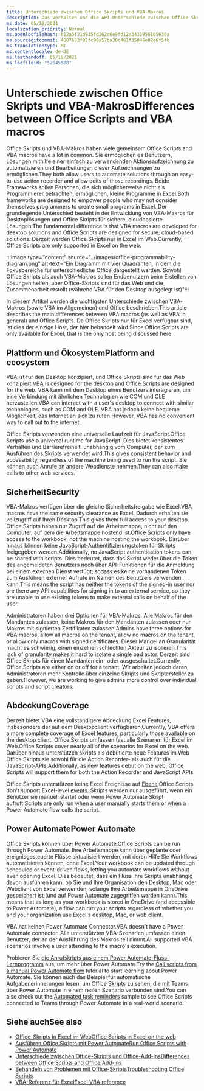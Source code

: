 ```yaml
---
title: Unterschiede zwischen Office Skripts und VBA-Makros
description: Das Verhalten und die API-Unterschiede zwischen Office Skripts und Excel VBA-Makros.
ms.date: 05/18/2021
localization_priority: Normal
ms.openlocfilehash: 612a5f21d935fd262a6e9fd12a3431956105636a
ms.sourcegitcommit: 4687693f02fc90a57ba30c461f35046e02e6f5fb
ms.translationtype: MT
ms.contentlocale: de-DE
ms.lasthandoff: 05/19/2021
ms.locfileid: "52545588"
---
```

# <a name="differences-between-office-scripts-and-vba-macros"></a><span data-ttu-id="b918c-103">Unterschiede zwischen Office Skripts und VBA-Makros</span><span class="sxs-lookup"><span data-stu-id="b918c-103">Differences between Office Scripts and VBA macros</span></span>

<span data-ttu-id="b918c-104">Office Skripts und VBA-Makros haben viele gemeinsam.</span><span class="sxs-lookup"><span data-stu-id="b918c-104">Office Scripts and VBA macros have a lot in common.</span></span> <span data-ttu-id="b918c-105">Sie ermöglichen es Benutzern, Lösungen mithilfe einer einfach zu verwendenden Aktionsaufzeichnung zu automatisieren und Bearbeitungen dieser Aufzeichnungen zu ermöglichen.</span><span class="sxs-lookup"><span data-stu-id="b918c-105">They both allow users to automate solutions through an easy-to-use action recorder and allow edits of those recordings.</span></span> <span data-ttu-id="b918c-106">Beide Frameworks sollen Personen, die sich möglicherweise nicht als Programmierer betrachten, ermöglichen, kleine Programme in Excel.</span><span class="sxs-lookup"><span data-stu-id="b918c-106">Both frameworks are designed to empower people who may not consider themselves programmers to create small programs in Excel.</span></span>
<span data-ttu-id="b918c-107">Der grundlegende Unterschied besteht in der Entwicklung von VBA-Makros für Desktoplösungen und Office Skripts für sichere, cloudbasierte Lösungen.</span><span class="sxs-lookup"><span data-stu-id="b918c-107">The fundamental difference is that VBA macros are developed for desktop solutions and Office Scripts are designed for secure, cloud-based solutions.</span></span> <span data-ttu-id="b918c-108">Derzeit werden Office Skripts nur in Excel im Web.</span><span class="sxs-lookup"><span data-stu-id="b918c-108">Currently, Office Scripts are only supported in Excel on the web.</span></span>

:::image type="content" source="../images/office-programmability-diagram.png" alt-text="Ein Diagramm mit vier Quadranten, in dem die Fokusbereiche für unterschiedliche Office dargestellt werden. Sowohl Office Skripts als auch VBA-Makros sollen Endbenutzern beim Erstellen von Lösungen helfen, aber Office-Skripts sind für das Web und die Zusammenarbeit erstellt (während VBA für den Desktop ausgelegt ist)":::

<span data-ttu-id="b918c-110">In diesem Artikel werden die wichtigsten Unterschiede zwischen VBA-Makros (sowie VBA im Allgemeinen) und Office beschrieben.</span><span class="sxs-lookup"><span data-stu-id="b918c-110">This article describes the main differences between VBA macros (as well as VBA in general) and Office Scripts.</span></span> <span data-ttu-id="b918c-111">Da Office Skripts nur für Excel verfügbar sind, ist dies der einzige Host, der hier behandelt wird.</span><span class="sxs-lookup"><span data-stu-id="b918c-111">Since Office Scripts are only available for Excel, that is the only host being discussed here.</span></span>

## <a name="platform-and-ecosystem"></a><span data-ttu-id="b918c-112">Plattform und Ökosystem</span><span class="sxs-lookup"><span data-stu-id="b918c-112">Platform and ecosystem</span></span>

<span data-ttu-id="b918c-113">VBA ist für den Desktop konzipiert, und Office Skripts sind für das Web konzipiert.</span><span class="sxs-lookup"><span data-stu-id="b918c-113">VBA is designed for the desktop and Office Scripts are designed for the web.</span></span> <span data-ttu-id="b918c-114">VBA kann mit dem Desktop eines Benutzers interagieren, um eine Verbindung mit ähnlichen Technologien wie COM und OLE herzustellen.</span><span class="sxs-lookup"><span data-stu-id="b918c-114">VBA can interact with a user's desktop to connect with similar technologies, such as COM and OLE.</span></span> <span data-ttu-id="b918c-115">VBA hat jedoch keine bequeme Möglichkeit, das Internet an sich zu rufen.</span><span class="sxs-lookup"><span data-stu-id="b918c-115">However, VBA has no convenient way to call out to the internet.</span></span>

<span data-ttu-id="b918c-116">Office Skripts verwenden eine universelle Laufzeit für JavaScript.</span><span class="sxs-lookup"><span data-stu-id="b918c-116">Office Scripts use a universal runtime for JavaScript.</span></span> <span data-ttu-id="b918c-117">Dies bietet konsistentes Verhalten und Barrierefreiheit, unabhängig vom Computer, der zum Ausführen des Skripts verwendet wird.</span><span class="sxs-lookup"><span data-stu-id="b918c-117">This gives consistent behavior and accessibility, regardless of the machine being used to run the script.</span></span> <span data-ttu-id="b918c-118">Sie können auch Anrufe an andere Webdienste nehmen.</span><span class="sxs-lookup"><span data-stu-id="b918c-118">They can also make calls to other web services.</span></span>

## <a name="security"></a><span data-ttu-id="b918c-119">Sicherheit</span><span class="sxs-lookup"><span data-stu-id="b918c-119">Security</span></span>

<span data-ttu-id="b918c-120">VBA-Makros verfügen über die gleiche Sicherheitsfreigabe wie Excel.</span><span class="sxs-lookup"><span data-stu-id="b918c-120">VBA macros have the same security clearance as Excel.</span></span> <span data-ttu-id="b918c-121">Dadurch erhalten sie vollzugriff auf Ihren Desktop.</span><span class="sxs-lookup"><span data-stu-id="b918c-121">This gives them full access to your desktop.</span></span> <span data-ttu-id="b918c-122">Office Skripts haben nur Zugriff auf die Arbeitsmappe, nicht auf den Computer, auf dem die Arbeitsmappe hostend ist.</span><span class="sxs-lookup"><span data-stu-id="b918c-122">Office Scripts only have access to the workbook, not the machine hosting the workbook.</span></span> <span data-ttu-id="b918c-123">Darüber hinaus können keine JavaScript-Authentifizierungstoken für Skripts freigegeben werden.</span><span class="sxs-lookup"><span data-stu-id="b918c-123">Additionally, no JavaScript authentication tokens can be shared with scripts.</span></span> <span data-ttu-id="b918c-124">Dies bedeutet, dass das Skript weder über die Token des angemeldeten Benutzers noch über API-Funktionen für die Anmeldung bei einem externen Dienst verfügt, sodass es keine vorhandenen Token zum Ausführen externer Aufrufe im Namen des Benutzers verwenden kann.</span><span class="sxs-lookup"><span data-stu-id="b918c-124">This means the script has neither the tokens of the signed-in user nor are there any API capabilities for signing in to an external service, so they are unable to use existing tokens to make external calls on behalf of the user.</span></span>

<span data-ttu-id="b918c-125">Administratoren haben drei Optionen für VBA-Makros: Alle Makros für den Mandanten zulassen, keine Makros für den Mandanten zulassen oder nur Makros mit signierten Zertifikaten zulassen.</span><span class="sxs-lookup"><span data-stu-id="b918c-125">Admins have three options for VBA macros: allow all macros on the tenant, allow no macros on the tenant, or allow only macros with signed certificates.</span></span> <span data-ttu-id="b918c-126">Dieser Mangel an Granularität macht es schwierig, einen einzelnen schlechten Akteur zu isolieren.</span><span class="sxs-lookup"><span data-stu-id="b918c-126">This lack of granularity makes it hard to isolate a single bad actor.</span></span> <span data-ttu-id="b918c-127">Derzeit sind Office Skripts für einen Mandanten ein- oder ausgeschaltet.</span><span class="sxs-lookup"><span data-stu-id="b918c-127">Currently, Office Scripts are either on or off for a tenant.</span></span> <span data-ttu-id="b918c-128">Wir arbeiten jedoch daran, Administratoren mehr Kontrolle über einzelne Skripts und Skriptersteller zu geben.</span><span class="sxs-lookup"><span data-stu-id="b918c-128">However, we are working to give admins more control over individual scripts and script creators.</span></span>

## <a name="coverage"></a><span data-ttu-id="b918c-129">Abdeckung</span><span class="sxs-lookup"><span data-stu-id="b918c-129">Coverage</span></span>

<span data-ttu-id="b918c-130">Derzeit bietet VBA eine vollständigere Abdeckung Excel Features, insbesondere der auf dem Desktopclient verfügbaren.</span><span class="sxs-lookup"><span data-stu-id="b918c-130">Currently, VBA offers a more complete coverage of Excel features, particularly those available on the desktop client.</span></span> <span data-ttu-id="b918c-131">Office Skripts umfassen fast alle Szenarien für Excel im Web.</span><span class="sxs-lookup"><span data-stu-id="b918c-131">Office Scripts cover nearly all of the scenarios for Excel on the web.</span></span> <span data-ttu-id="b918c-132">Darüber hinaus unterstützen skripts als debütierte neue Features im Web Office Skripts sie sowohl für die Action Recorder- als auch für die JavaScript-APIs.</span><span class="sxs-lookup"><span data-stu-id="b918c-132">Additionally, as new features debut on the web, Office Scripts will support them for both the Action Recorder and JavaScript APIs.</span></span>

<span data-ttu-id="b918c-133">Office Skripts unterstützen keine Excel Ereignisse auf [Ebene](/office/vba/excel/concepts/events-worksheetfunctions-shapes/using-events-with-excel-objects).</span><span class="sxs-lookup"><span data-stu-id="b918c-133">Office Scripts don't support Excel-level [events](/office/vba/excel/concepts/events-worksheetfunctions-shapes/using-events-with-excel-objects).</span></span> <span data-ttu-id="b918c-134">Skripts werden nur ausgeführt, wenn ein Benutzer sie manuell startet oder wenn Power Automate Skript aufruft.</span><span class="sxs-lookup"><span data-stu-id="b918c-134">Scripts are only run when a user manually starts them or when a Power Automate flow calls the script.</span></span>

## <a name="power-automate"></a><span data-ttu-id="b918c-135">Power Automate</span><span class="sxs-lookup"><span data-stu-id="b918c-135">Power Automate</span></span>

<span data-ttu-id="b918c-136">Office Skripts können über Power Automate.</span><span class="sxs-lookup"><span data-stu-id="b918c-136">Office Scripts can be run through Power Automate.</span></span> <span data-ttu-id="b918c-137">Ihre Arbeitsmappe kann über geplante oder ereignisgesteuerte Flüsse aktualisiert werden, mit deren Hilfe Sie Workflows automatisieren können, ohne Excel.</span><span class="sxs-lookup"><span data-stu-id="b918c-137">Your workbook can be updated through scheduled or event-driven flows, letting you automate workflows without even opening Excel.</span></span> <span data-ttu-id="b918c-138">Dies bedeutet, dass ein Fluss Ihre Skripts unabhängig davon ausführen kann, ob Sie und Ihre Organisation den Desktop, Mac oder Webclient von Excel verwenden, solange Ihre Arbeitsmappe in OneDrive gespeichert ist (und auf Power Automate zugegriffen werden kann).</span><span class="sxs-lookup"><span data-stu-id="b918c-138">This means that as long as your workbook is stored in OneDrive (and accessible to Power Automate), a flow can run your scripts regardless of whether you and your organization use Excel's desktop, Mac, or web client.</span></span>

<span data-ttu-id="b918c-139">VBA hat keinen Power Automate Connector.</span><span class="sxs-lookup"><span data-stu-id="b918c-139">VBA doesn't have a Power Automate connector.</span></span> <span data-ttu-id="b918c-140">Alle unterstützten VBA-Szenarien umfassen einen Benutzer, der an der Ausführung des Makros teil nimmt.</span><span class="sxs-lookup"><span data-stu-id="b918c-140">All supported VBA scenarios involve a user attending to the macro's execution.</span></span>

<span data-ttu-id="b918c-141">Probieren Sie [die Anrufskripts aus einem Power Automate-Fluss-Lernprogramm](../tutorials/excel-power-automate-manual.md) aus, um mehr über Power Automate.</span><span class="sxs-lookup"><span data-stu-id="b918c-141">Try the [Call scripts from a manual Power Automate flow](../tutorials/excel-power-automate-manual.md) tutorial to start learning about Power Automate.</span></span> <span data-ttu-id="b918c-142">Sie können auch das Beispiel für automatische Aufgabenerinnerungen lesen, um Office [Skripts](scenarios/task-reminders.md) zu sehen, die mit Teams über Power Automate in einem realen Szenario verbunden sind.</span><span class="sxs-lookup"><span data-stu-id="b918c-142">You can also check out the [Automated task reminders](scenarios/task-reminders.md) sample to see Office Scripts connected to Teams through Power Automate in a real-world scenario.</span></span>

## <a name="see-also"></a><span data-ttu-id="b918c-143">Siehe auch</span><span class="sxs-lookup"><span data-stu-id="b918c-143">See also</span></span>

- [<span data-ttu-id="b918c-144">Office-Skripts in Excel im Web</span><span class="sxs-lookup"><span data-stu-id="b918c-144">Office Scripts in Excel on the web</span></span>](../overview/excel.md)
- [<span data-ttu-id="b918c-145">Ausführen Office Skripts mit Power Automate</span><span class="sxs-lookup"><span data-stu-id="b918c-145">Run Office Scripts with Power Automate</span></span>](../develop/power-automate-integration.md)
- [<span data-ttu-id="b918c-146">Unterschiede zwischen Office-Skripts und Office-Add-Ins</span><span class="sxs-lookup"><span data-stu-id="b918c-146">Differences between Office Scripts and Office Add-ins</span></span>](add-ins-differences.md)
- [<span data-ttu-id="b918c-147">Behandeln von Problemen mit Office-Skripts</span><span class="sxs-lookup"><span data-stu-id="b918c-147">Troubleshooting Office Scripts</span></span>](../testing/troubleshooting.md)
- [<span data-ttu-id="b918c-148">VBA-Referenz für Excel</span><span class="sxs-lookup"><span data-stu-id="b918c-148">Excel VBA reference</span></span>](/office/vba/api/overview/excel)
